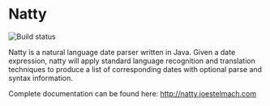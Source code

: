 # Natty

![Build status](https://api.travis-ci.org/joestelmach/natty.svg?branch=master)

Natty is a natural language date parser written in Java.  Given a date
expression, natty will apply standard language recognition and translation
techniques to produce a list of corresponding dates with optional parse and
syntax information.

Complete documentation can be found here: <http://natty.joestelmach.com>
